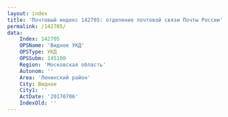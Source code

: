 ```yaml
---
layout: index
title: 'Почтовый индекс 142705: отделение почтовой связи Почты России'
permalink: /142705/
data:
    Index: 142705
    OPSName: 'Видное УКД'
    OPSType: УКД
    OPSSubm: 145100
    Region: 'Московская область'
    Autonom: ''
    Area: 'Ленинский район'
    City: Видное
    City1: ''
    ActDate: '20170706'
    IndexOld: ''
---
```

